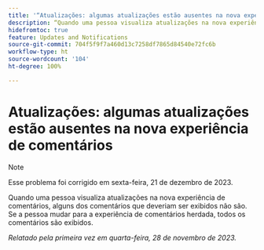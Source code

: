 ```yaml
---
title: '“Atualizações: algumas atualizações estão ausentes na nova experiência de comentários”'
description: “Quando uma pessoa visualiza atualizações na nova experiência de comentários, alguns dos comentários que deveriam ser exibidos não são. Se a pessoa mudar para a experiência de comentários herdada, todos os comentários são exibidos.”
hidefromtoc: true
feature: Updates and Notifications
source-git-commit: 704f5f9f7a460d13c7258df7865d84540e72fc6b
workflow-type: ht
source-wordcount: '104'
ht-degree: 100%

---
```



# Atualizações: algumas atualizações estão ausentes na nova experiência de comentários

>[!NOTE]
>
>Esse problema foi corrigido em sexta-feira, 21 de dezembro de 2023.

Quando uma pessoa visualiza atualizações na nova experiência de comentários, alguns dos comentários que deveriam ser exibidos não são. Se a pessoa mudar para a experiência de comentários herdada, todos os comentários são exibidos.

_Relatado pela primeira vez em quarta-feira, 28 de novembro de 2023._
